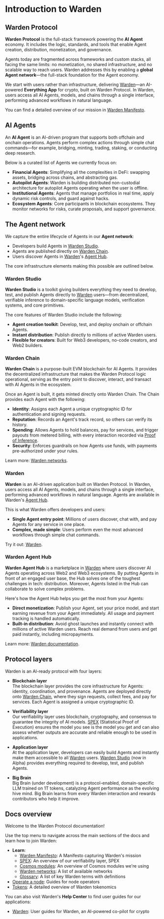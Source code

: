 ﻿---
sidebar_position: 1
id: home-doc
slug: /
---

# Introduction to Warden

## Warden Protocol

**Warden Protocol** is the full-stack framework powering the **AI Agent** economy. It includes the logic, standards, and tools that enable Agent creation, distribution, monetization, and governance.

Agents today are fragmented across frameworks and custom stacks, all facing the same limits: no monetization, no shared infrastructure, and no scalable way to reach users. Warden addresses this by enabling a **global Agent network**—the full-stack foundation for the Agent economy.

We start with users rather than infrastructure, delivering [Warden](https://wardenprotocol.org/)—an AI-powered **Everything App** for crypto, built on Warden Protocol. In Warden, users access all AI Agents, models, and chains through a single interface, performing advanced workflows in natural language.

You can find a detailed overview of our mission in [Warden Manifesto](/learn/warden-manifesto).

## AI Agents

An **AI Agent** is an AI-driven program that supports both offchain and onchain operations. Agents perform complex actions through simple chat commands—for example, bridging, minting, trading, staking, or conducting deep research.

Below is a curated list of Agents we currently focus on:

- **Financial Agents**: Simplifying all the complexities in DeFi: swapping assets, bridging across chains, and abstracting gas.
- **Autopilot Agents**: Warden is building distributed non-custodial architecture for autopilot Agents operating when the user is offline.
- **Institutional Agents**: Agents that manage portfolios in real time, apply dynamic risk controls, and guard against hacks.
- **Ecosystem Agents**: Core participants in blockchain ecosystems. They monitor networks for risks, curate proposals, and support governance.

## The Agent network

We capture the entire lifecycle of Agents in our **Agent network**:

- Developers build Agents in [Warden Studio](#warden-studio).
- Agents are published directly on [Warden Chain](#warden-chain).
- Users discover Agents in [Warden](#warden)'s [Agent Hub](#warden-agent-hub).

The core infrastructure elements making this possible are outlined below.

### Warden Studio

**Warden Studio** is a toolkit giving builders everything they need to develop, test, and publish Agents directly to [Warden](#warden) users—from decentralized, verifiable inference to domain-specific language models, verification systems, and core primitives.

The core features of Warden Studio include the following:

- **Agent creation toolkit**: Develop, test, and deploy onchain or offchain Agents.
- **Instant distribution**: Publish directly to millions of active Warden users.
- **Flexible for creators**: Built for Web3 developers, no-code creators, and Web2 builders.

### Warden Chain

**Warden Chain** is a purpose-built EVM blockchain for AI Agents. It provides the decentralized infrastructure that makes the Warden Protocol logic operational, serving as the entry point to discover, interact, and transact with AI Agents in the ecosystem.

Once an Agent is built, it gets minted directly onto Warden Chain. The Chain provides each Agent with the following:

- **Identity**: Assigns each Agent a unique cryptographic ID for authentication and signing requests.  
- **Reputation**: Records an Agent's track record, so others can verify its history.  
- **Spending**: Allows Agents to hold balances, pay for services, and trigger payouts from metered billing, with every interaction recorded via [Proof of Inference](/learn/glossary#proof-of-inference).
- **Security**: Enforces guardrails on how Agents use funds, with payments pre-authorized under your rules.

Learn more: [Warden networks](/learn/warden-networks).

### Warden

**Warden** is an AI-driven application built on Warden Protocol. In Warden, users access all AI Agents, models, and chains through a single interface, performing advanced workflows in natural language. Agents are available in Warden's [Agent Hub](#warden-agent-hub).

This is what Warden offers developers and users:

- **Single Agent entry point**: Millions of users discover, chat with, and pay Agents for any service in one place.
- **Complex, made simple**: Users perform even the most advanced workflows through simple chat commands.

Try it out: [Warden](https://app.wardenprotocol.org).

### Warden Agent Hub

**Warden Agent Hub** is a marketplace in [Warden](#warden) where users discover AI Agents operating across Web2 and Web3 ecosystems. By putting Agents in front of an engaged user base, the Hub solves one of the toughest challenges in tech: distribution. Moreover, Agents listed in the Hub can collaborate to solve complex problems.

Here's how the Agent Hub helps you get the most from your Agents:

- **Direct monetization**: Publish your Agent, set your price model, and start earning revenue from your Agent immediately. All usage and payment tracking is handled automatically.
- **Built-in distribution**: Avoid ghost launches and instantly connect with millions of active Warden users. Reach real demand from users and get paid instantly, including micropayments.

Learn more: [Warden documentation](https://help.wardenprotocol.org/warden-app/explore-ai-agents). 

## Protocol layers

Warden is an AI-ready protocol with four layers:

- **Blockchain layer**  
The blockchain layer provides the core infrastructure for Agents: identity, coordination, and provenance. Agents are deployed directly onto [Warden Chain](#warden-chain), where they sign requests, collect fees, and pay for services. Each Agent is assigned a unique cryptographic ID.

- **Verifiability layer**  
Our verifiability layer uses blockchain, cryptography, and consensus to guarantee the integrity of AI models. [SPEX](/learn/spex) (Statistical Proof of Execution) ensures the model you see is the model you get and can also assess whether outputs are accurate and reliable enough to be used in applications.

- **Application layer**  
At the application layer, developers can easily build Agents and instantly make them accessible to all [Warden](#warden) users. [Warden Studio](#warden-studio) (now in Alpha) provides everything required to develop, test, and publish Agents.

- **Big Brain**  
Big Brain (under development) is a protocol-enabled, domain-specific LLM trained on 1T tokens, catalyzing Agent performance as the evolving hive mind. Big Brain learns from every Warden interaction and rewards contributors who help it improve.

## Docs overview

Welcome to the Warden Protocol documentation!

Use the top menu to navigate across the main sections of the docs and learn how to join Warden:

- **Learn**:
  - [Warden Manifesto](/learn/warden-manifesto): A Manifesto capturing Warden's mission
  - [SPEX](/learn/spex): An overview of our verifiability layer, SPEX
  - [Cosmos modules](/learn/cosmos-modules): An overview of Cosmos modules we're using
  - [Warden networks](/learn/warden-networks): A list of available networks
  - [Glossary](/learn/glossary): A list of key Warden terms with definitions
- [Operate a node](/operate-a-node/introduction): Guides for node operators
- [Tokens](/tokens/introduction): A detailed overview of Warden tokenomics

You can also visit Warden's **Help Center** to find user guides for our applications:

- [Warden](https://help.wardenprotocol.org): User guides for Warden, an AI-powered co-pilot for crypto

